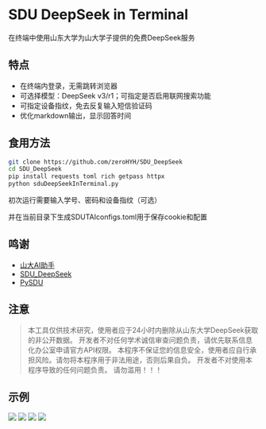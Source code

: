 # SDU DeepSeek in Terminal

在终端中使用山东大学为山大学子提供的免费DeepSeek服务

## 特点

- 在终端内登录，无需跳转浏览器
- 可选择模型：DeepSeek v3/r1；可指定是否启用联网搜索功能
- 可指定设备指纹，免去反复输入短信验证码
- 优化markdown输出，显示回答时间

## 食用方法

```bash
git clone https://github.com/zeroHYH/SDU_DeepSeek
cd SDU_DeepSeek
pip install requests toml rich getpass httpx
python sduDeepSeekInTerminal.py
```

初次运行需要输入学号、密码和设备指纹（可选）

并在当前目录下生成SDUTAIconfigs.toml用于保存cookie和配置

## 鸣谢

- [山大AI助手](https://aiassist.sdu.edu.cn/)
- [SDU_DeepSeek](https://github.com/futz12/SDU_DeepSeek)
- [PySDU](https://github.com/SDU-toolhub/PySDU)

## 注意

> 本工具仅供技术研究，使用者应于24小时内删除从山东大学DeepSeek获取的非公开数据。
> 开发者不对任何学术诚信审查问题负责，请优先联系信息化办公室申请官方API权限。
> 本程序不保证您的信息安全，使用者应自行承担风险。请勿将本程序用于非法用途，否则后果自负。
> 开发者不对使用本程序导致的任何问题负责。
> 请勿滥用！！！

## 示例

![](p1.png)
![](p2.png)
![](p3.png)
![](p4.png)